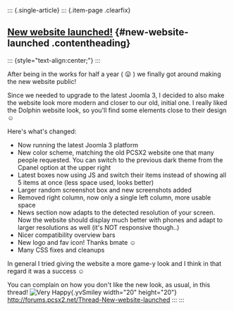 ::: {.single-article}
::: {.item-page .clearfix}
## [New website launched!](/275-new-website-launched.html) {#new-website-launched .contentheading}

::: {style="text-align:center;"}
:::

After being in the works for half a year (
😛 ) we finally got around making the new website
public!

Since we needed to upgrade to the latest Joomla 3, I decided to also
make the website look more modern and closer to our old, initial one. I
really liked the Dolphin website look, so you\'ll find some elements
close to their design
☺️

Here\'s what\'s changed:

-   Now running the latest Joomla 3 platform
-   New color scheme, matching the old PCSX2 website one that many
    people requested. You can switch to the previous dark theme from the
    Cpanel option at the upper right
-   Latest boxes now using JS and switch their items instead of showing
    all 5 items at once (less space used, looks better)
-   Larger random screenshot box and new screenshots added
-   Removed right column, now only a single left column, more usable
    space
-   News section now adapts to the detected resolution of your screen.
    Now the website should display much better with phones and adapt to
    larger resolutions as well (it\'s NOT responsive though..)
-   Nicer compatibility overview bars
-   New logo and fav icon! Thanks bmate
    ☺️
-   Many CSS fixes and cleanups

In general I tried giving the website a more game-y look and I think in
that regard it was a success
☺️

You can complain on how you don\'t like the new look, as usual, in this
thread! ![Very
Happy](https://pcsx2.net/images/stories/frontend/smilies/biggrin.gif){.yvSmiley
width="20" height="20"}\
<http://forums.pcsx2.net/Thread-New-website-launched>
:::
:::
